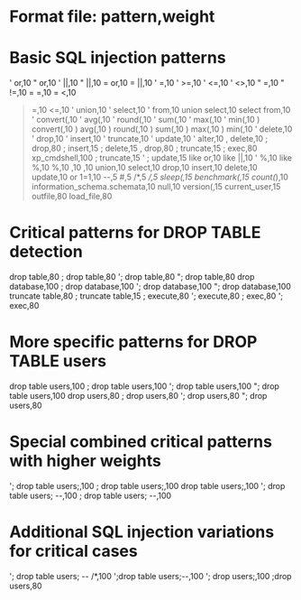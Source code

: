 # Format file: pattern,weight
# Basic SQL injection patterns
' or,10
" or,10
' ||,10
" ||,10
= or,10
= ||,10
' =,10
' >=,10
' <=,10
' <>,10
" =,10
" !=,10
= =,10
= <,10
 >=,10
 <=,10
' union,10
' select,10
' from,10
union select,10
select from,10
' convert(,10
' avg(,10
' round(,10
' sum(,10
' max(,10
' min(,10
) convert(,10
) avg(,10
) round(,10
) sum(,10
) max(,10
) min(,10
' delete,10
' drop,10
' insert,10
' truncate,10
' update,10
' alter,10
, delete,10
; drop,80
; insert,15
; delete,15
, drop,80
; truncate,15
; exec,80
xp_cmdshell,100
; truncate,15
' ; update,15
like or,10
like ||,10
' %,10
like %,10
 %,10
</script>,10
</script >,10
union,10
select,10
drop,10
insert,10
delete,10
update,10
or 1=1,10
--,5
#,5
/*,5
*/,5
sleep(,15
benchmark(,15
count(*),10
information_schema.schemata,10
null,10
version(,15
current_user,15
outfile,80
load_file,80

# Critical patterns for DROP TABLE detection
drop table,80
; drop table,80
'; drop table,80
"; drop table,80
drop database,100
; drop database,100
'; drop database,100
"; drop database,100
truncate table,80
; truncate table,15
; execute,80
'; execute,80
; exec,80
'; exec,80

# More specific patterns for DROP TABLE users
drop table users,100
; drop table users,100
'; drop table users,100
"; drop table users,100
drop users,80
; drop users,80
'; drop users,80
"; drop users,80

# Special combined critical patterns with higher weights
'; drop table users;,100
; drop table users;,100
drop table users;,100
'; drop table users; --,100
; drop table users; --,100

# Additional SQL injection variations for critical cases
'; drop table users; -- /*,100
';drop table users;--,100
'; drop users;,100
;drop users,80